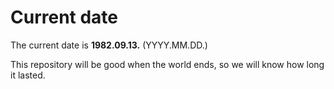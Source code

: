 # Current date

The current date is **1982.09.13.** (YYYY.MM.DD.)

This repository will be good when the world ends, so we will know how long it lasted.